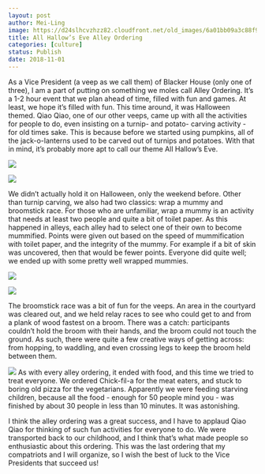 ```yaml
---
layout: post
author: Mei-Ling
image: https://d24slhcvzhzz82.cloudfront.net/old_images/6a01bb09a3c88f970d022ad39e5fc6200d-pi.jpg
title: All Hallow’s Eve Alley Ordering
categories: [culture]
status: Publish
date: 2018-11-01
---
```


As a Vice President (a veep as we call them) of Blacker House (only one of three), I am a part of putting on something we moles call Alley Ordering. It’s a 1-2 hour event that we plan ahead of time, filled with fun and games. At least, we hope it’s filled with fun. This time around, it was Halloween themed. Qiao Qiao, one of our other veeps, came up with all the activities for people to do, even insisting on a turnip- and potato- carving activity - for old times sake. This is because before we started using pumpkins, all of the jack-o-lanterns used to be carved out of turnips and potatoes. With that in mind, it’s probably more apt to call our theme All Hallow’s Eve.


![](https://d24slhcvzhzz82.cloudfront.net/old_images/6a0105349b8251970b022ad3783e90200c.jpg)

![](https://d24slhcvzhzz82.cloudfront.net/old_images/6a01bb09a3c88f970d022ad39e5fcb200d-pi.jpg)

We didn’t actually hold it on Halloween, only the weekend before. Other than turnip carving, we also had two classics: wrap a mummy and broomstick race. For those who are unfamiliar, wrap a mummy is an activity that needs at least two people and quite a bit of toilet paper. As this happened in alleys, each alley had to select one of their own to become mummified. Points were given out based on the speed of mummification with toilet paper, and the integrity of the mummy. For example if a bit of skin was uncovered, then that would be fewer points. Everyone did quite well; we ended up with some pretty well wrapped mummies.


![](https://d24slhcvzhzz82.cloudfront.net/old_images/6a0105349b8251970b022ad3bdfe15200b.jpg)

![](https://d24slhcvzhzz82.cloudfront.net/old_images/6a01bb09a3c88f970d022ad39e5fc0200d-pi.jpg)

The broomstick race was a bit of fun for the veeps. An area in the courtyard was cleared out, and we held relay races to see who could get to and from a plank of wood fastest on a broom. There was a catch: participants couldn’t hold the broom with their hands, and the broom could not touch the ground. As such, there were quite a few creative ways of getting across: from hopping, to waddling, and even crossing legs to keep the broom held between them.


![](https://d24slhcvzhzz82.cloudfront.net/old_images/caltech_as_it_happens/6a0105349b8251970b022ad3bdfe24200b.jpg)
As with every alley ordering, it ended with food, and this time we tried to treat everyone. We ordered Chick-fil-a for the meat eaters, and stuck to boring old pizza for the vegetarians. Apparently we were feeding starving children, because all the food - enough for 50 people mind you - was finished by about 30 people in less than 10 minutes. It was astonishing.

I think the alley ordering was a great success, and I have to applaud Qiao Qiao for thinking of such fun activities for everyone to do. We were transported back to our childhood, and I think that’s what made people so enthusiastic about this ordering. This was the last ordering that my compatriots and I will organize, so I wish the best of luck to the Vice Presidents that succeed us!
